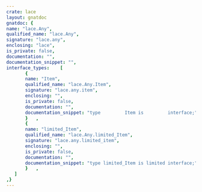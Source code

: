 ```yaml
---
crate: lace
layout: gnatdoc
gnatdoc: {
name: "lace.Any",
qualified_name: "lace.Any",
signature: "lace.any",
enclosing: "lace",
is_private: false,
documentation: "",
documentation_snippet: "",
interface_types:    [
       {
       name: "Item",
       qualified_name: "lace.Any.Item",
       signature: "lace.any.item",
       enclosing: "",
       is_private: false,
       documentation: "",
       documentation_snippet: "type         Item is         interface;",
       }   ,
       {
       name: "limited_Item",
       qualified_name: "lace.Any.limited_Item",
       signature: "lace.any.limited_item",
       enclosing: "",
       is_private: false,
       documentation: "",
       documentation_snippet: "type limited_Item is limited interface;",
       }   ,
   ]
,}
---
```

